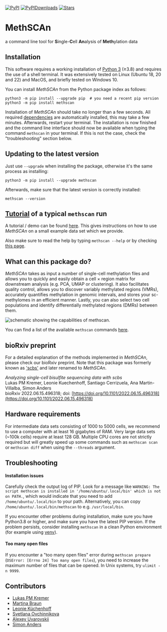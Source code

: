 [![PyPI](https://img.shields.io/pypi/v/scbs?logo=PyPI)](https://pypi.org/project/MethSCAn)
[![PyPIDownloads](https://pepy.tech/badge/scbs)](https://pepy.tech/project/scbs)
[![Stars](https://img.shields.io/github/stars/LKremer/scbs?logo=GitHub&color=yellow)](https://github.com/LKremer/scbs/stargazers)

# MethSCAn
a command line tool for **S**ingle-**C**ell **An**alysis of **Meth**ylation data

## Installation

This software requires a working installation of [Python 3](https://www.python.org/downloads/) (≥3.8) and requires the use of a shell terminal.
It was extensively tested on Linux (Ubuntu 18, 20 and 22) and MacOS, and briefly tested on Windows 10.

You can install *MethSCAn* from the Python package index as follows:
```
python3 -m pip install --upgrade pip  # you need a recent pip version
python3 -m pip install methscan
```
Installation of *MethSCAn* should take no longer than a few seconds. All required [dependencies](pyproject.toml) are automatically installed, this may take a few minutes.
Afterwards, restart your terminal. The installation is now finished and the command line interface should now be available when typing the command `methscan` in your terminal.
If this is not the case, check the "troubleshooting" section below.  


## Updating to the latest version
Just use `--upgrade` when installing the package, otherwise it's the same process as installing:
```
python3 -m pip install --upgrade methscan
```
Afterwards, make sure that the latest version is correctly installed:
```
methscan --version
```

## [Tutorial](docs/tutorial.md) of a typical `methscan` run
A tutorial / demo can be found [here](docs/tutorial.md).
This gives instructions on how to use *MethSCAn* on a small example data set which we provide.

Also make sure to read the help by typing `methscan --help` or by checking [this page](docs/commands.md).


## What can this package do?

*MethSCAn* takes as input a number of single-cell methylation files and allows you to quickly and easily obtain a cell × region matrix for downstream analysis (e.g. PCA, UMAP or clustering).
It also facilitates quality control, allows you to discover variably methylated regions (VMRs), accurately quantifies methylation in genomic intervals, and stores your sc-methylomes in an efficient manner.
Lastly, you can also select two cell populations and identify differentially methylated regions (DMRs) between them.

<picture>
  <source media="(prefers-color-scheme: dark)" srcset="docs/Fig_workflow2.png">
  <source media="(prefers-color-scheme: light)" srcset="docs/Fig_workflow.png">
  <img alt="schematic showing the capabilities of methscan.">
</picture>

You can find a list of the available `methscan` commands [here](docs/commands.md).


## bioRxiv preprint

For a detailed explanation of the methods implemented in *MethSCAn*, please check our bioRxiv preprint.
Note that this package was formerly known as ['scbs'](https://github.com/LKremer/scbs) and later renamed to *MethSCAn*.

*Analyzing single-cell bisulfite sequencing data with scbs*  
Lukas PM Kremer, Leonie Kuechenhoff, Santiago Cerrizuela, Ana Martin-Villalba, Simon Anders  
bioRxiv 2022.06.15.496318; doi: [https://doi.org/10.1101/2022.06.15.496318](https://doi.org/10.1101/2022.06.15.496318)


## Hardware requirements

For intermediate data sets consisting of 1000 to 5000 cells, we recommend to use a computer with at least 16 gigabytes of RAM.
Very large data sets (~100k cells) require at least 128 GB.
Multiple CPU cores are not strictly required but will greatly speed up some commands such as `methscan scan` or `methscan diff` when using the `--threads` argument.


## Troubleshooting

#### Installation issues

Carefully check the output log of PIP. Look for a message like `WARNING: The script methscan is installed in '/home/ubuntu/.local/bin' which is not on PATH.`, which would indicate that you need to add `/home/ubuntu/.local/bin` to your path. Alternatively, you can copy `/home/ubuntu/.local/bin/methscan` to e.g. `/usr/local/bin`.

If you encounter other problems during installation, make sure you have Python3.8 or higher, and make sure you have the latest PIP version. If the problem persists, consider installing `methscan` in a clean Python environment (for example using [venv](https://docs.python.org/3/library/venv.html)).

#### Too many open files
If you encounter a "too many open files" error during `methscan prepare` (`OSError: [Errno 24] Too many open files`), you need to increase the maximum number of files that can be opened. In Unix systems, try `ulimit -n 9999`.



## Contributors
- [Lukas PM Kremer](https://github.com/LKremer)
- [Martina Braun](https://github.com/martinabraun)
- [Leonie Küchenhoff](https://github.com/LeonieKuechenhoff)
- [Svetlana Ovchinnikova](https://github.com/kloivenn)
- [Alexey Uvarovskii](https://github.com/alexey0308)
- [Simon Anders](https://github.com/simon-anders)
